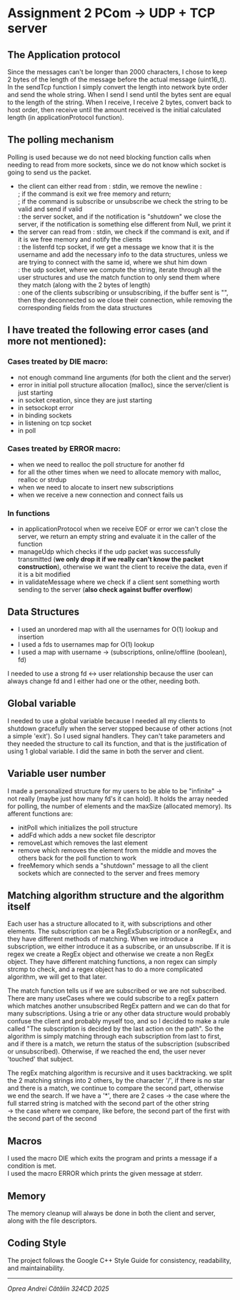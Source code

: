 

# Assignment 2 PCom -> UDP + TCP server

## The Application protocol

Since the messages can't be longer than 2000 characters, I chose to keep 2 bytes of the length of the message before the actual message (uint16_t). In the sendTcp function I simply convert the length into network byte order and send the whole string. When I send I send until the bytes sent are equal to the length of the string. When I receive, I receive 2 bytes, convert back to host order, then receive until the amount received is the initial calculated length (in applicationProtocol function).

## The polling mechanism

Polling is used because we do not need blocking function calls when needing to read from more sockets, since we do not know which socket is going to send us the packet.

- the client can either read from : stdin, we remove the newline :  
    ; if the command is exit we free memory and return;  
    ; if the command is subscribe or unsubscribe we check the string to be valid and send if valid  
    : the server socket, and if the notification is "shutdown" we close the server, if the notification is something else different from Null, we print it  
- the server can read from : stdin, we check if the command is exit, and if it is we free memory and notify the clients  
    : the listenfd tcp socket, if we get a message we know that it is the username and add the necessary info to the data structures, unless we are trying to connect with the same id, where we shut him down  
    : the udp socket, where we compute the string, iterate through all the user structures and use the match function to only send them where they match (along with the 2 bytes of length)  
    : one of the clients subscribing or unsubscribing, if the buffer sent is "", then they deconnected so we close their connection, while removing the corresponding fields from the data structures

## I have treated the following error cases (and more not mentioned):

### Cases treated by DIE macro:

- not enough command line arguments (for both the client and the server)  
- error in initial poll structure allocation (malloc), since the server/client is just starting  
- in socket creation, since they are just starting  
- in setsockopt error  
- in binding sockets  
- in listening on tcp socket  
- in poll

### Cases treated by ERROR macro:

- when we need to realloc the poll structure for another fd  
- for all the other times when we need to allocate memory with malloc, realloc or strdup  
- when we need to alocate to insert new subscriptions  
- when we receive a new connection and connect fails us

### In functions

- in applicationProtocol when we receive EOF or error we can't close the server, we return an empty string and evaluate it in the caller of the function  
- manageUdp which checks if the udp packet was successfully transmitted (**we only drop it if we really can't know the packet construction**), otherwise we want the client to receive the data, even if it is a bit modified  
- in validateMessage where we check if a client sent something worth sending to the server (**also check against buffer overflow**)

## Data Structures

- I used an unordered map with all the usernames for O(1) lookup and insertion  
- I used a fds to usernames map for O(1) lookup  
- I used a map with username -> (subscriptions, online/offline (boolean), fd)

I needed to use a strong fd <-> user relationship because the user can always change fd and I either had one or the other, needing both.

## Global variable

I needed to use a global variable because I needed all my clients to shutdown gracefully when the server stopped because of other actions (not a simple 'exit'). So I used signal handlers. They can't take parameters and they needed the structure to call its function, and that is the justification of using 1 global variable. I did the same in both the server and client.

## Variable user number

I made a personalized structure for my users to be able to be "infinite" -> not really (maybe just how many fd's it can hold). It holds the array needed for polling, the number of elements and the maxSize (allocated memory). Its afferent functions are:  
- initPoll which initializes the poll structure  
- addFd which adds a new socket file descriptor  
- removeLast which removes the last element  
- remove which removes the element from the middle and moves the others back for the poll function to work  
- freeMemory which sends a "shutdown" message to all the client sockets which are connected to the server and frees memory

## Matching algorithm structure and the algorithm itself

Each user has a structure allocated to it, with subscriptions and other elements. The subscription can be a RegExSubscription or a nonRegEx, and they have different methods of matching. When we introduce a subscription, we either introduce it as a subscribe, or an unsubscribe. If it is regex we create a RegEx object and otherwise we create a non RegEx object. They have different matching functions, a non regex can simply strcmp to check, and a regex object has to do a more complicated algorithm, we will get to that later.

The match function tells us if we are subscribed or we are not subscribed. There are many useCases where we could subscribe to a regEx pattern which matches another unsubscribed RegEx pattern and we can do that for many subscriptions. Using a trie or any other data structure would probably confuse the client and probably myself too, and so I decided to make a rule called "The subscription is decided by the last action on the path". So the algorithm is simply matching through each subscription from last to first, and if there is a match, we return the status of the subscription (subscribed or unsubscribed). Otherwise, if we reached the end, the user never 'touched' that subject.

The regEx matching algorithm is recursive and it uses backtracking. we split the 2 matching strings into 2 others, by the character '/', if there is no star and there is a match, we continue to compare the second part, otherwise we end the search. If we have a '*', there are 2 cases -> the case where the full starred string is matched with the second part of the other string  
-> the case where we compare, like before, the second part of the first with the second part of the second

## Macros

I used the macro DIE which exits the program and prints a message if a condition is met.  
I used the macro ERROR which prints the given message at stderr.

## Memory

The memory cleanup will always be done in both the client and server, along with the file descriptors.

## Coding Style

The project follows the Google C++ Style Guide for consistency, readability, and maintainability.

---

 *Oprea Andrei Cătălin 324CD 2025*
